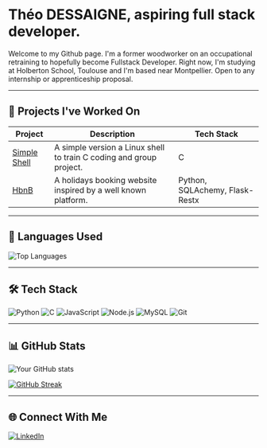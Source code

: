 # Théo DESSAIGNE, aspiring full stack developer.

Welcome to my Github page. I'm a former woodworker on an occupational retraining to hopefully become Fullstack Developer.
Right now, I'm studying at Holberton School, Toulouse and I'm based near Montpellier. Open to any internship or apprenticeship proposal.

---

## 🚀 Projects I've Worked On

| Project | Description | Tech Stack |
|--------|-------------|------------|
| [Simple Shell](https://github.com/Theo-D/holbertonschool-simple_shell) | A simple version a Linux shell to train C coding and group project. | C |
| [HbnB](https://github.com/Theo-D/holbertonschool-hbnb) | A holidays booking website inspired by a well known platform. | Python, SQLAchemy, Flask-Restx |

---

## 🧠 Languages Used

![Top Languages](https://github-readme-stats.vercel.app/api/top-langs/?username=Theo-D&layout=compact&langs_count=6&hide=html,css&theme=github_dark)

---

## 🛠️ Tech Stack

![Python](https://img.shields.io/badge/-Python-black?style=flat-square&logo=python)
![C](https://img.shields.io/badge/c-%2300599C.svg?style=for-the-badge&logo=c&logoColor=white)
![JavaScript](https://img.shields.io/badge/-JavaScript-black?style=flat-square&logo=javascript)
![Node.js](https://img.shields.io/badge/-Node.js-black?style=flat-square&logo=node.js)
![MySQL](https://img.shields.io/badge/mysql-4479A1.svg?style=for-the-badge&logo=mysql&logoColor=white)
![Git](https://img.shields.io/badge/-Git-black?style=flat-square&logo=git)

---

## 📊 GitHub Stats

![Your GitHub stats](https://github-readme-stats.vercel.app/api?username=Theo-D&show_icons=true&theme=github_dark&hide=prs,issues)

[![GitHub Streak](https://streak-stats.demolab.com?user=yourusername&theme=dark&hide_border=true)](https://git.io/streak-stats)

---

## 🌐 Connect With Me

[![LinkedIn](https://img.shields.io/badge/-LinkedIn-blue?style=flat-square&logo=linkedin&logoColor=white&link=https://www.linkedin.com/in/th%C3%A9o-dessaigne-bb0483373/)]([https://linkedin.com/in/yourprofile](https://www.linkedin.com/in/th%C3%A9o-dessaigne-bb0483373/))
